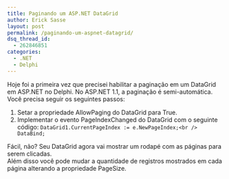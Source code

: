 ```yaml
---
title: Paginando um ASP.NET DataGrid
author: Erick Sasse
layout: post
permalink: /paginando-um-aspnet-datagrid/
dsq_thread_id:
  - 262846851
categories:
  - .NET
  - Delphi
---
```

Hoje foi a primeira vez que precisei habilitar a pagina&ccedil;&atilde;o em um DataGrid em ASP.NET no Delphi. No ASP.NET 1.1, a pagina&ccedil;&atilde;o &eacute; semi-autom&aacute;tica. Voc&ecirc; precisa seguir os seguintes passos:

  1. Setar a propriedade AllowPaging do DataGrid para True.
  2. Implementar o evento PageIndexChanged do DataGrid com o seguinte c&oacute;digo:
`DataGrid1.CurrentPageIndex := e.NewPageIndex;<br />
DataBind;`</ol> 

F&aacute;cil, n&atilde;o? Seu DataGrid agora vai mostrar um rodap&eacute; com as p&aacute;ginas para serem clicadas.  
Al&eacute;m disso voc&ecirc; pode mudar a quantidade de registros mostrados em cada p&aacute;gina alterando a propriedade PageSize.